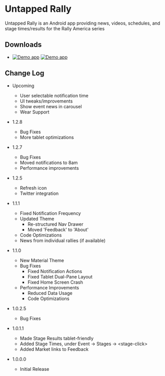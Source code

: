 # Untapped Rally
Untapped Rally is an Android app providing news, videos, schedules, and stage times/results for the Rally America series

## Downloads
 * [![Demo app](https://developer.android.com/images/brand/en_generic_rgb_wo_60.png)](https://play.google.com/store/apps/details?id=com.untappedkegg.rally)
[![Demo app](https://images-na.ssl-images-amazon.com/images/G/01/AmazonMobileApps/amazon-apps-store-us-black.png)](http://www.amazon.com/gp/mas/dl/android?p=com.untappedkegg.rally&ref=mas_pm_Untapped_Rally)

## Change Log
* Upcoming
    - User selectable notification time
    - UI tweaks/improvements
    - Show event news in carousel
    - Wear Support

* 1.2.8
    - Bug Fixes
    - More tablet optimizations

* 1.2.7
    - Bug Fixes
    - Moved notifications to 8am
    - Performance improvements

* 1.2.5
    - Refresh icon
    - Twitter integration

* 1.1.1
    - Fixed Notification Frequency
    - Updated Theme
        - Re-structured Nav Drawer
        - Moved 'Feedback' to 'About'
    - Code Optimizations
    - News from individual rallies (if available)

* 1.1.0
    - New Material Theme
    - Bug Fixes
        - Fixed Notification Actions
        - Fixed Tablet Dual-Pane Layout
        - Fixed Home Screen Crash
    - Performance Improvements
        - Reduced Data Usage
        - Code Optimizations

* 1.0.2.5
    - Bug Fixes

* 1.0.1.1
    - Made Stage Results tablet-friendly
    - Added Stage Times, under Event -> Stages -> \<stage-click\>
    - Added Market links to Feedback

* 1.0.0.0
    - Initial Release


